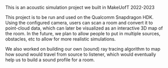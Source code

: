 This is an acoustic simulation project we built in MakeUofT 2022-2023

This project is to be run and used on the Qualcomm Snapdragon HDK.
Using the configured camera, users can scan a room and convert it 
to point-cloud data, which can later be visualized as an interactive
3D map of the room. In the future, we plan to allow people to put in
multiple sources, obstacles, etc to allow for more realistic simulations.

We also worked on building our own (sound) ray tracing algorithm to
map how sound would travel from source to listener, which would eventually
help us to build a sound profile for a room.